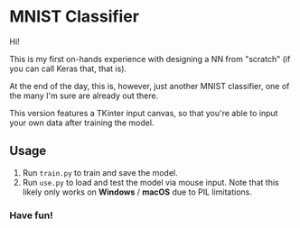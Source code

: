 # MNIST Classifier

Hi!

This is my first on-hands experience with designing a NN from "scratch" (if you can call Keras that, that is).

At the end of the day, this is, however, just another MNIST classifier, one of the many I'm sure are already out there.

This version features a TKinter input canvas, so that you're able to input your own data after training the model.

## Usage

1. Run ``train.py`` to train and save the model.
2. Run ``use.py`` to load and test the model via mouse input. Note that this likely only works on **Windows** / **macOS** due to PIL limitations.

### Have fun!
